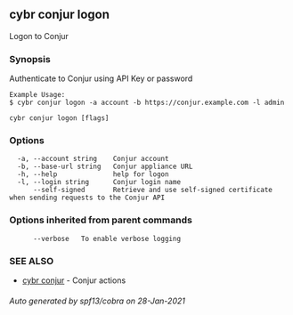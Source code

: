 ## cybr conjur logon

Logon to Conjur

### Synopsis

Authenticate to Conjur using API Key or password
	
	Example Usage:
	$ cybr conjur logon -a account -b https://conjur.example.com -l admin

```
cybr conjur logon [flags]
```

### Options

```
  -a, --account string    Conjur account
  -b, --base-url string   Conjur appliance URL
  -h, --help              help for logon
  -l, --login string      Conjur login name
      --self-signed       Retrieve and use self-signed certificate when sending requests to the Conjur API
```

### Options inherited from parent commands

```
      --verbose   To enable verbose logging
```

### SEE ALSO

* [cybr conjur](cybr_conjur.md)	 - Conjur actions

###### Auto generated by spf13/cobra on 28-Jan-2021
